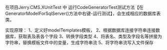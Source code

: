 在项目Jerry.CMS.XUnitTest 中
运行CodeGeneratorTest测试方法【在GeneratorModelForSqlServer()方法中右键-运行测试】，会生成相应的数据库表类。

实现原理：
1、定义好modelTemplates模板，
2、根据数据库连接字符串连接数据库，获取表及表各个字段
3、转换字段类型
4、将表名、类型及字段名等拼接为字符串，替换模板文件中的变量，生成字符串流
5、将字符串流写入文件保存


